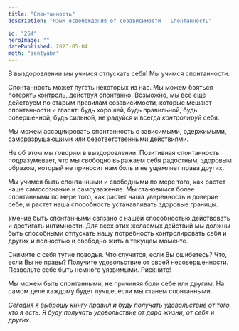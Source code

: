 ```yaml
---
title: "Спонтанность"
description: "Язык освобождения от созависимости - Спонтанность"

id: "264"
heroImage: ""
datePublished: 2023-05-04
moth: "sentyabr"
---
```


В выздоровлении мы учимся отпускать себя! Мы учимся спонтанности.

Спонтанность может пугать некоторых из нас. Мы можем бояться потерять
контроль, действуя спонтанно. Возможно, мы все еще действуем по старым
правилам созависимости, которые мешают спонтанности и гласят: будь хорошей,
будь правильной, будь совершенной, будь сильной, не радуйся и всегда
_контролируй_ себя.

Мы можем ассоциировать спонтанность с зависимыми, одержимыми, саморазрушающими
или безответственными действиями.

Не об этом мы говорим в выздоровлении. Позитивная спонтанность подразумевает,
что мы свободно выражаем себя радостным, здоровым образом, который не приносит
нам боль и не ущемляет права других.

Мы учимся быть спонтанными и свободными по мере того, как растет наше
самосознание и самоуважение. Мы становимся более спонтанными по мере того, как
растет наша уверенность и доверие себе, и растет наша способность
устанавливать здоровые границы.

Умение быть спонтанными связано с нашей способностью действовать и достигать
интимности. Для всех этих желаемых действий мы должны быть способными
отпускать нашу потребность контролировать себя и других и полностью и свободно
жить в текущем моменте.

Снимите с себя тугие поводья. Что случится, если Вы ошибетесь? Что, если Вы не
правы? Получите удовольствие от своей несовершенности. Позвольте себе быть
немного уязвимыми. Рискните!

Мы можем быть спонтанными, не причиняя боли себе или другим. На самом деле
каждому будет лучше, если мы станем спонтанными.

_Сегодня_ _я_ _выброшу_ _книгу_ _правил_ _и_ _буду_ _получать_ _удовольствие_
_от_ _того,_ _кто_ _я_ _есть._ _Я_ _буду_ _получать_ _удовольствие_ _от_
_дара_ _жизни,_ _от_ _себя_ _и_ _других._
